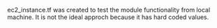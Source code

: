 ec2_instance.tf was created to test the module functionality from local machine. It is not the ideal approch because it has hard coded values.
